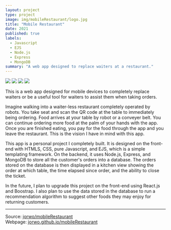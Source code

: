 ```yaml
---
layout: project
type: project
image: img/mobileRestaurant/logo.jpg
title: "Mobile Restaurant"
date: 2021
published: true
labels:
  - Javascript
  - EJS
  - Node.js
  - Express
  - MongoDB
summary: "A web app designed to replace waiters at a restaurant."
---
```

<div class="d-flex w-25 my-4">
  <img class="img-fluid shadow rounded" src="../img/mobileRestaurant/view1.png">
  <img class="img-fluid shadow rounded" src="../img/mobileRestaurant/view2.png">
  <img class="img-fluid shadow rounded" src="../img/mobileRestaurant/view3.png">
  <img class="img-fluid shadow rounded" src="../img/mobileRestaurant/view4.png">
</div>

This is a web app designed for mobile devices to completely replace waiters or be a useful tool for waiters to assist them when taking orders.

Imagine walking into a waiter-less restaurant completely operated by robots. You take seat and scan the QR code at the table to immediately being ordering. Food arrives at your table by robot or a conveyer belt. You can continue ordering more food at the palm of your hands with the app. Once you are finished eating, you pay for the food through the app and you leave the restaurant. This is the vision I have in mind with this app.

This app is a personal project I completely built. It is designed on the front-end with HTMLS, CSS, pure Javascript, and EJS, which is a simple templating framework. On the backend, it uses Node.js, Express, and MongoDB to store all the customer's orders into a database. The orders stored on the database is then displayed in a kitchen view showing the order at which table, the time elapsed since order, and the ability to close the ticket.

In the future, I plan to upgrade this project on the front-end using React.js and Boostrap. I also plan to use the data stored in the database to run a recommendation algorithm to suggest other foods they may enjoy for returning customers.

<hr>

Source: <a href="https://github.com/JorWo/mobileRestaurant"><i class="large github icon"></i>jorwo/mobileRestaurant</a><br>
Webpage: <a href="https://jorwo.github.io/mobileRestaurant/website/">jorwo.github.io/mobileRestaurant</a>
